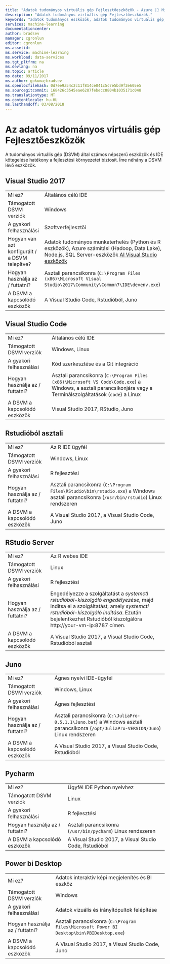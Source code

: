 ```yaml
---
title: "Adatok tudományos virtuális gép Fejlesztőeszközök - Azure |} Microsoft Docs"
description: "Adatok tudományos virtuális gép Fejlesztőeszközök."
keywords: "adatok tudományos eszközök, adatok tudományos virtuális gép, adattudomány, linux adattudomány eszközei"
services: machine-learning
documentationcenter: 
author: bradsev
manager: cgronlun
editor: cgronlun
ms.assetid: 
ms.service: machine-learning
ms.workload: data-services
ms.tgt_pltfrm: na
ms.devlang: na
ms.topic: article
ms.date: 09/11/2017
ms.author: gokuma;bradsev
ms.openlocfilehash: 0d7ee9a54c2c11f814ce041c5c7e5bd9f2e605e5
ms.sourcegitcommit: 168426c3545eae6287febecc8804b1035171c048
ms.translationtype: MT
ms.contentlocale: hu-HU
ms.lasthandoff: 03/08/2018
---
```

# <a name="development-tools-on-the-data-science-virtual-machine"></a>Az adatok tudományos virtuális gép Fejlesztőeszközök

A tudományos virtuális gép (DSVM) által számos népszerű eszközök és IDE kötegelése hatékony a fejlesztési környezetet biztosít. Íme néhány a DSVM lévő eszközök. 

## <a name="visual-studio-2017"></a>Visual Studio 2017  
|    |           |
| ------------- | ------------- |
| Mi ez?   | Általános célú IDE      |
| Támogatott DSVM verziók      | Windows      |
| A gyakori felhasználási      | Szoftverfejlesztői    |
| Hogyan van azt konfigurált / a DSVM telepítve?      | Adatok tudományos munkaterhelés (Python és R eszközök), Azure számítási (Hadoop, Data Lake), Node.js, SQL Server-eszközök [AI Visual Studio eszközök](https://github.com/Microsoft/vs-tools-for-ai)    |
| Hogyan használja az / futtatni?      | Asztali parancsikonra (`C:\Program Files (x86)\Microsoft Visual Studio\2017\Community\Common7\IDE\devenv.exe`)    |
| A DSVM a kapcsolódó eszközök      |     A Visual Studio Code, Rstudióból, Juno  |

## <a name="visual-studio-code"></a>Visual Studio Code 
|    |           |
| ------------- | ------------- |
| Mi ez?   | Általános célú IDE      |
| Támogatott DSVM verziók      | Windows, Linux     |
| A gyakori felhasználási      | Kód szerkesztése és a Git integráció   |
| Hogyan használja az / futtatni?      | Asztali parancsikonra (`C:\Program Files (x86)\Microsoft VS Code\Code.exe`) a Windows, a asztali parancsikonjára vagy a Terminálszolgáltatások (`code`) a Linux    |
| A DSVM a kapcsolódó eszközök      |     Visual Studio 2017, RStudio, Juno  |

## <a name="rstudio--desktop"></a>Rstudióból asztali 
|    |           |
| ------------- | ------------- |
| Mi ez?   | Az R IDE ügyfél    |
| Támogatott DSVM verziók      | Windows, Linux      |
| A gyakori felhasználási      |  R fejlesztési     |
| Hogyan használja az / futtatni?      | Asztali parancsikonra (`C:\Program Files\RStudio\bin\rstudio.exe`) a Windows asztali parancsikonra (`/usr/bin/rstudio`) Linux rendszeren      |
| A DSVM a kapcsolódó eszközök      |   A Visual Studio 2017, a Visual Studio Code, Juno      |

## <a name="rstudio--server"></a>RStudio  Server 
|    |           |
| ------------- | ------------- |
| Mi ez?   | Az R webes IDE    |
| Támogatott DSVM verziók      | Linux      |
| A gyakori felhasználási      |  R fejlesztési     |
| Hogyan használja az / futtatni?      | Engedélyezze a szolgáltatást a _systemctl rstudióból-kiszolgáló engedélyezése_, majd indítsa el a szolgáltatást, amely _systemctl rstudióból-kiszolgáló indítása_. Ezután bejelentkezhet Rstudióból kiszolgálóra http://your-vm-ip:8787 címen.       |
| A DSVM a kapcsolódó eszközök      |   A Visual Studio 2017, a Visual Studio Code, Rstudióból asztali      |

## <a name="juno"></a>Juno 
|    |           |
| ------------- | ------------- |
| Mi ez?   | Ágnes nyelvi IDE-ügyfél   |
| Támogatott DSVM verziók      | Windows, Linux      |
| A gyakori felhasználási      |  Ágnes fejlesztési     |
| Hogyan használja az / futtatni?      | Asztali parancsikonra (`C:\JuliaPro-0.5.1.1\Juno.bat`) a Windows asztali parancsikonra (`/opt/JuliaPro-VERSION/Juno`) Linux rendszeren      |
| A DSVM a kapcsolódó eszközök      |   A Visual Studio 2017, a Visual Studio Code, Rstudióból      |

## <a name="pycharm"></a>Pycharm
|    |           |
| ------------- | ------------- |
| Mi ez?   | Ügyfél IDE Python nyelvhez    |
| Támogatott DSVM verziók      | Linux      |
| A gyakori felhasználási      |  R fejlesztési     |
| Hogyan használja az / futtatni?      | Asztali parancsikonra (`/usr/bin/pycharm`) Linux rendszeren      |
| A DSVM a kapcsolódó eszközök      |   A Visual Studio 2017, a Visual Studio Code, Rstudióból      |



## <a name="powerbi-desktop"></a>Power bi Desktop 
|    |           |
| ------------- | ------------- |
| Mi ez?   | Adatok interaktív képi megjelenítés és BI eszköz    |
| Támogatott DSVM verziók      | Windows  |
| A gyakori felhasználási      |  Adatok vizuális és irányítópultok felépítése   |
| Hogyan használja az / futtatni?      | Asztali parancsikonra (`C:\Program Files\Microsoft Power BI Desktop\bin\PBIDesktop.exe`)      |
| A DSVM a kapcsolódó eszközök      |   A Visual Studio 2017, a Visual Studio Code, Juno      |


